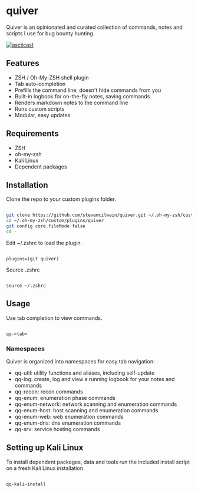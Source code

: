 # quiver

Quiver is an opinionated and curated collection of commands, notes and scripts I use for bug bounty hunting.

[![asciicast](https://asciinema.org/a/ZHrUyUmGzNNxftclFG7xjc3Xe.svg)](https://asciinema.org/a/ZHrUyUmGzNNxftclFG7xjc3Xe)

## Features

* ZSH / Oh-My-ZSH shell plugin
* Tab auto-completion
* Prefills the command line, doesn't hide commands from you
* Built-in logbook for on-the-fly notes, saving commands
* Renders markdown notes to the command line
* Runs custom scripts
* Modular, easy updates

## Requirements

* ZSH
* oh-my-zsh
* Kali Linux
* Dependent packages

## Installation

Clone the repo to your custom plugins folder.

```bash

git clone https://github.com/stevemcilwain/quiver.git ~/.oh-my-zsh/custom/plugins/quiver
cd ~/.oh-my-zsh/custom/plugins/quiver
git config core.fileMode false
cd -

```
Edit ~/.zshrc to load the plugin.

```

plugins=(git quiver)

```

Source .zshrc

```

source ~/.zshrc

```

## Usage

Use tab completion to view commands.

```

qq-<tab>

```

### Namespaces

Quiver is organized into namespaces for easy tab navigation:

* qq-util: utility functions and aliases, including self-update
* qq-log: create, log and view a running logbook for your notes and commands
* qq-recon:  recon commands
* qq-enum:  enumeration phase commands
* qq-enum-network:  network scanning and enumeration commands
* qq-enum-host:  host scanning and enumeration commands
* qq-enum-web:  web enumeration commands
* qq-enum-dns: dns enumeration commands
* qq-srv: service hosting commands
  
## Setting up Kali Linux

To install dependent packages, data and tools run the included install script on a fresh Kali Linux installation.

```

qq-kali-install

```
 

